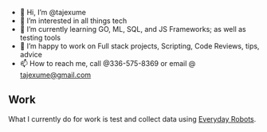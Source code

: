 - 👋 Hi, I’m @tajexume
- 👀 I’m interested in all things tech
- 🌱 I’m currently learning GO, ML, SQL, and JS Frameworks; as well as testing tools
- 💞️ I’m happy to work on Full stack projects, Scripting, Code Reviews, tips, advice
- 📫 How to reach me, call @336-575-8369 or email @ tajexume@gmail.com
## Work
What I currently do for work is test and collect data using [Everyday Robots](https://everydayrobots.com). 
<!---
tajexume/tajexume is a ✨ special ✨ repository because its `README.md` (this file) appears on your GitHub profile.
You can click the Preview link to take a look at your changes.
--->
